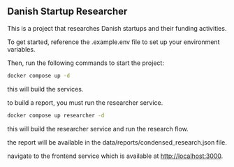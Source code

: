
## Danish Startup Researcher

This is a project that researches Danish startups and their funding activities.

To get started, reference the .example.env file to set up your environment variables.

Then, run the following commands to start the project:

```bash
docker compose up -d
```

this will build the services.

to build a report, you must run the researcher service.

```bash
docker compose up researcher -d
```

this will build the researcher service and run the research flow.

the report will be available in the data/reports/condensed_research.json file.

navigate to the frontend service which is available at <http://localhost:3000>.